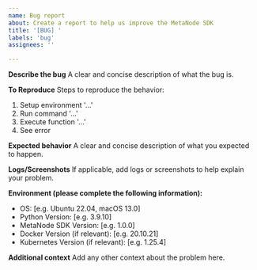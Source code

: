 ```yaml
---
name: Bug report
about: Create a report to help us improve the MetaNode SDK
title: '[BUG] '
labels: 'bug'
assignees: ''

---
```


**Describe the bug**
A clear and concise description of what the bug is.

**To Reproduce**
Steps to reproduce the behavior:
1. Setup environment '...'
2. Run command '...'
3. Execute function '...'
4. See error

**Expected behavior**
A clear and concise description of what you expected to happen.

**Logs/Screenshots**
If applicable, add logs or screenshots to help explain your problem.

**Environment (please complete the following information):**
 - OS: [e.g. Ubuntu 22.04, macOS 13.0]
 - Python Version: [e.g. 3.9.10]
 - MetaNode SDK Version: [e.g. 1.0.0]
 - Docker Version (if relevant): [e.g. 20.10.21]
 - Kubernetes Version (if relevant): [e.g. 1.25.4]

**Additional context**
Add any other context about the problem here.
